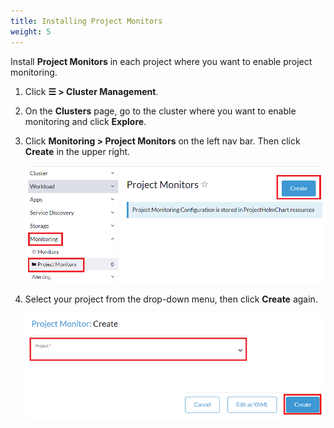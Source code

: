 ```yaml
---
title: Installing Project Monitors
weight: 5
---
```


Install **Project Monitors** in each project where you want to enable project monitoring.

1. Click **☰ > Cluster Management**.

1. On the **Clusters** page, go to the cluster where you want to enable monitoring and click **Explore**.

1. Click **Monitoring > Project Monitors** on the left nav bar. Then click **Create** in the upper right.

    ![Project Monitors](/img/project-monitors.png)

1. Select your project from the drop-down menu, then click **Create** again.

    ![Create Project Monitors](/img/create-project-monitors.png)
